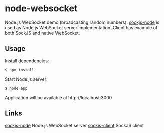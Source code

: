 node-websocket
===============

Node.js WebSocket demo (broadcasting random numbers).
[sockjs-node](https://github.com/sockjs/sockjs-node) is used as Node.js WebSocket server implementation.
Client has example of both SockJS and native WebSocket.

## Usage

 Install dependencies:

    $ npm install

 Start Node.js server:

    $ node app

 Application will be available at http://localhost:3000

## Links

 [sockjs-node](https://github.com/sockjs/sockjs-node) Node.js WebSocket server
 [sockjs-client](https://github.com/sockjs/sockjs-client) SockJS client


